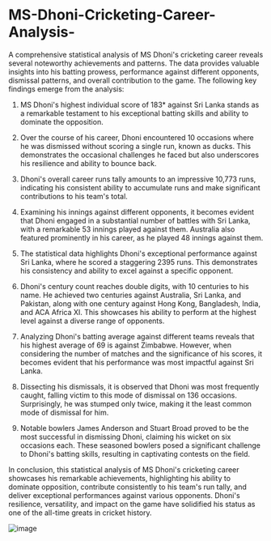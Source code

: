 # MS-Dhoni-Cricketing-Career-Analysis-

A comprehensive statistical analysis of MS Dhoni's cricketing career reveals several noteworthy achievements and patterns. The data provides valuable insights into his batting prowess, performance against different opponents, dismissal patterns, and overall contribution to the game. The following key findings emerge from the analysis:

1. MS Dhoni's highest individual score of 183* against Sri Lanka stands as a remarkable testament to his exceptional batting skills and ability to dominate the opposition.

2. Over the course of his career, Dhoni encountered 10 occasions where he was dismissed without scoring a single run, known as ducks. This demonstrates the occasional challenges he faced but also underscores his resilience and ability to bounce back.

3. Dhoni's overall career runs tally amounts to an impressive 10,773 runs, indicating his consistent ability to accumulate runs and make significant contributions to his team's total.

4. Examining his innings against different opponents, it becomes evident that Dhoni engaged in a substantial number of battles with Sri Lanka, with a remarkable 53 innings played against them. Australia also featured prominently in his career, as he played 48 innings against them.

5. The statistical data highlights Dhoni's exceptional performance against Sri Lanka, where he scored a staggering 2395 runs. This demonstrates his consistency and ability to excel against a specific opponent.

6. Dhoni's century count reaches double digits, with 10 centuries to his name. He achieved two centuries against Australia, Sri Lanka, and Pakistan, along with one century against Hong Kong, Bangladesh, India, and ACA Africa XI. This showcases his ability to perform at the highest level against a diverse range of opponents.

7. Analyzing Dhoni's batting average against different teams reveals that his highest average of 69 is against Zimbabwe. However, when considering the number of matches and the significance of his scores, it becomes evident that his performance was most impactful against Sri Lanka.

8. Dissecting his dismissals, it is observed that Dhoni was most frequently caught, falling victim to this mode of dismissal on 136 occasions. Surprisingly, he was stumped only twice, making it the least common mode of dismissal for him.

9. Notable bowlers James Anderson and Stuart Broad proved to be the most successful in dismissing Dhoni, claiming his wicket on six occasions each. These seasoned bowlers posed a significant challenge to Dhoni's batting skills, resulting in captivating contests on the field.

In conclusion, this statistical analysis of MS Dhoni's cricketing career showcases his remarkable achievements, highlighting his ability to dominate opposition, contribute consistently to his team's run tally, and deliver exceptional performances against various opponents. Dhoni's resilience, versatility, and impact on the game have solidified his status as one of the all-time greats in cricket history.

![image](https://github.com/HemalathaT2/MS-Dhoni-Cricketing-Career-Analysis-/assets/102234389/65a25a08-2316-4b14-ae87-80d35226b8f7)
